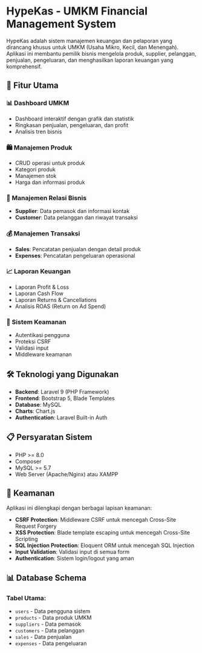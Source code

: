 # HypeKas - UMKM Financial Management System

HypeKas adalah sistem manajemen keuangan dan pelaporan yang dirancang khusus untuk UMKM (Usaha Mikro, Kecil, dan Menengah). Aplikasi ini membantu pemilik bisnis mengelola produk, supplier, pelanggan, penjualan, pengeluaran, dan menghasilkan laporan keuangan yang komprehensif.

## 🚀 Fitur Utama

### 📊 Dashboard UMKM

-   Dashboard interaktif dengan grafik dan statistik
-   Ringkasan penjualan, pengeluaran, dan profit
-   Analisis tren bisnis

### 🛍️ Manajemen Produk

-   CRUD operasi untuk produk
-   Kategori produk
-   Manajemen stok
-   Harga dan informasi produk

### 👥 Manajemen Relasi Bisnis

-   **Supplier**: Data pemasok dan informasi kontak
-   **Customer**: Data pelanggan dan riwayat transaksi

### 💰 Manajemen Transaksi

-   **Sales**: Pencatatan penjualan dengan detail produk
-   **Expenses**: Pencatatan pengeluaran operasional

### 📈 Laporan Keuangan

-   Laporan Profit & Loss
-   Laporan Cash Flow
-   Laporan Returns & Cancellations
-   Analisis ROAS (Return on Ad Spend)

### 🔐 Sistem Keamanan

-   Autentikasi pengguna
-   Proteksi CSRF
-   Validasi input
-   Middleware keamanan

## 🛠️ Teknologi yang Digunakan

-   **Backend**: Laravel 9 (PHP Framework)
-   **Frontend**: Bootstrap 5, Blade Templates
-   **Database**: MySQL
-   **Charts**: Chart.js
-   **Authentication**: Laravel Built-in Auth

## 📋 Persyaratan Sistem

-   PHP >= 8.0
-   Composer
-   MySQL >= 5.7
-   Web Server (Apache/Nginx) atau XAMPP


## 🔐 Keamanan

Aplikasi ini dilengkapi dengan berbagai lapisan keamanan:

-   **CSRF Protection**: Middleware CSRF untuk mencegah Cross-Site Request Forgery
-   **XSS Protection**: Blade template escaping untuk mencegah Cross-Site Scripting
-   **SQL Injection Protection**: Eloquent ORM untuk mencegah SQL Injection
-   **Input Validation**: Validasi input di semua form
-   **Authentication**: Sistem login/logout yang aman

## 📊 Database Schema

### Tabel Utama:

-   `users` - Data pengguna sistem
-   `products` - Data produk UMKM
-   `suppliers` - Data pemasok
-   `customers` - Data pelanggan
-   `sales` - Data penjualan
-   `expenses` - Data pengeluaran


